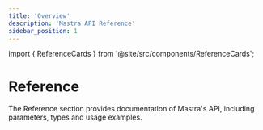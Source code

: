 ```yaml
---
title: 'Overview'
description: 'Mastra API Reference'
sidebar_position: 1
---
```


import { ReferenceCards } from '@site/src/components/ReferenceCards';

# Reference

The Reference section provides documentation of Mastra's API, including parameters, types and usage examples.

<ReferenceCards />
